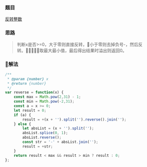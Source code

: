 ### 题目

[反转整数](https://leetcode-cn.com/problems/reverse-integer/)

### 思路

> 判断x是否>=0，大于零则直接反转，小于零则去掉负号-，然后反转。取最大最小值，最后得出结果时溢出则返回0。

### 解法

```js
/**
 * @param {number} x
 * @return {number}
 */
var reverse = function(x) {
    const max = Math.pow(2,31) - 1;
    const min = Math.pow(-2,31);
    const a = x >= 0;
    let result = 0;
    if (a) {
        result = +(x + '').split('').reverse().join('');
    } else {
        let absList = (x + '').split('');
        absList.splice(0, 1);
        absList.reverse();
        const str = '-' + absList.join('');
        result = +str;
    }
    return result < max && result > min ? result : 0;
};
```
